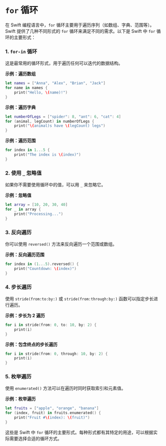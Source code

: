 # `for` 循环
在 Swift 编程语言中，`for` 循环主要用于遍历序列（如数组、字典、范围等）。Swift 提供了几种不同形式的 `for` 循环来满足不同的需求。以下是 Swift 中 `for` 循环的主要形式：

### 1. `for-in` 循环
这是最常用的循环形式，用于遍历任何可以迭代的数据结构。

**示例：遍历数组**
```swift
let names = ["Anna", "Alex", "Brian", "Jack"]
for name in names {
    print("Hello, \(name)!")
}
```

**示例：遍历字典**
```swift
let numberOfLegs = ["spider": 8, "ant": 6, "cat": 4]
for (animal, legCount) in numberOfLegs {
    print("\(animal)s have \(legCount) legs")
}
```

**示例：遍历范围**
```swift
for index in 1...5 {
    print("The index is \(index)")
}
```

### 2. 使用 `_` 忽略值
如果你不需要使用循环中的值，可以用 `_` 来忽略它。

**示例：忽略值**
```swift
let array = [10, 20, 30, 40]
for _ in array {
    print("Processing...")
}
```

### 3. 反向遍历
你可以使用 `reversed()` 方法来反向遍历一个范围或数组。

**示例：反向遍历范围**
```swift
for index in (1...5).reversed() {
    print("Countdown: \(index)")
}
```

### 4. 步长遍历
使用 `stride(from:to:by:)` 或 `stride(from:through:by:)` 函数可以指定步长进行遍历。

**示例：步长为 2 遍历**
```swift
for i in stride(from: 0, to: 10, by: 2) {
    print(i)
}
```

**示例：包含终点的步长遍历**
```swift
for i in stride(from: 0, through: 10, by: 2) {
    print(i)
}
```

### 5. 枚举遍历
使用 `enumerated()` 方法可以在遍历时同时获取索引和元素值。

**示例：枚举遍历**
```swift
let fruits = ["apple", "orange", "banana"]
for (index, fruit) in fruits.enumerated() {
    print("Fruit #\(index): \(fruit)")
}
```

这些是 Swift 中 `for` 循环的主要形式。每种形式都有其特定的用途，可以根据实际需要选择合适的循环方式。